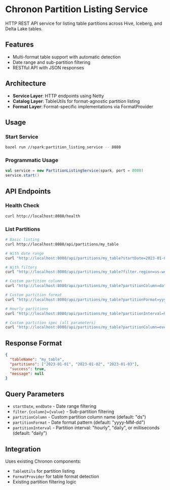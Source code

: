 # Chronon Partition Listing Service

HTTP REST API service for listing table partitions across Hive, Iceberg, and Delta Lake tables.

## Features
- Multi-format table support with automatic detection
- Date range and sub-partition filtering
- RESTful API with JSON responses

## Architecture
- **Service Layer**: HTTP endpoints using Netty
- **Catalog Layer**: TableUtils for format-agnostic partition listing
- **Format Layer**: Format-specific implementations via FormatProvider

## Usage

### Start Service
```bash
bazel run //spark:partition_listing_service -- 8080
```

### Programmatic Usage
```scala
val service = new PartitionListingService(spark, port = 8080)
service.start()
```

## API Endpoints

### Health Check
```bash
curl http://localhost:8080/health
```

### List Partitions
```bash
# Basic listing
curl http://localhost:8080/api/partitions/my_table

# With date range
curl "http://localhost:8080/api/partitions/my_table?startDate=2023-01-01&endDate=2023-01-31"

# With filters
curl "http://localhost:8080/api/partitions/my_table?filter.region=us-west"

# Custom partition column
curl "http://localhost:8080/api/partitions/my_table?partitionColumn=date"

# Custom partition format
curl "http://localhost:8080/api/partitions/my_table?partitionFormat=yyyyMMdd"

# Hourly partitions
curl "http://localhost:8080/api/partitions/my_table?partitionInterval=hourly&partitionFormat=yyyy-MM-dd-HH"

# Custom partition spec (all parameters)
curl "http://localhost:8080/api/partitions/my_table?partitionColumn=event_date&partitionFormat=yyyy-MM-dd&partitionInterval=daily"
```

## Response Format
```json
{
  "tableName": "my_table",
  "partitions": ["2023-01-01", "2023-01-02", "2023-01-03"],
  "success": true,
  "message": null
}
```

## Query Parameters
- `startDate`, `endDate` - Date range filtering
- `filter.{column}={value}` - Sub-partition filtering  
- `partitionColumn` - Custom partition column name (default: "ds")
- `partitionFormat` - Date format pattern (default: "yyyy-MM-dd")
- `partitionInterval` - Partition interval: "hourly", "daily", or milliseconds (default: "daily")

## Integration
Uses existing Chronon components:
- `TableUtils` for partition listing
- `FormatProvider` for table format detection
- Existing partition filtering logic